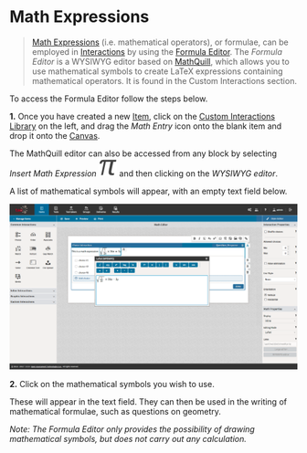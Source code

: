 <!--
created_at: 2017-08-30
authors:         
    - "Catherine Pease"
--> 

# Math Expressions

>[Math Expressions](../appendix/glossary.md#math-expression) (i.e. mathematical operators), or formulae, can be employed in [Interactions](../appendix/glossary.md#interaction) by using the [Formula Editor](../appendix/glossary.md#formula-editor). The *Formula Editor* is a WYSIWYG editor based on [MathQuill](http://mathquill.com/), which allows you to use mathematical symbols to create LaTeX expressions containing mathematical operators. It is found in the Custom Interactions section.

To access the Formula Editor follow the steps below.

**1.**  Once you have created a new [Item](../appendix/glossary.md#item), click on the [Custom Interactions Library](../appendix/glossary.md#custom-interactions-library) on the left, and drag the *Math Entry* icon onto the blank item and drop it onto the [Canvas](../appendix/glossary.md#canvas).

The MathQuill editor can also be accessed from any block by selecting *Insert Math Expression* ![Math Expression](../resources/_icons/maths.png) and then clicking on the *WYSIWYG editor*.

A list of mathematical symbols will appear, with an empty text field below.

![Formula Editor](../resources/backend/items/authoring/features/math-editor.png)

**2.** Click on the mathematical symbols you wish to use.

These will appear in the text field. They can then be used in the writing of mathematical formulae, such as questions on geometry.

*Note: The Formula Editor only provides the possibility of drawing mathematical symbols, but does not carry out any calculation.*

